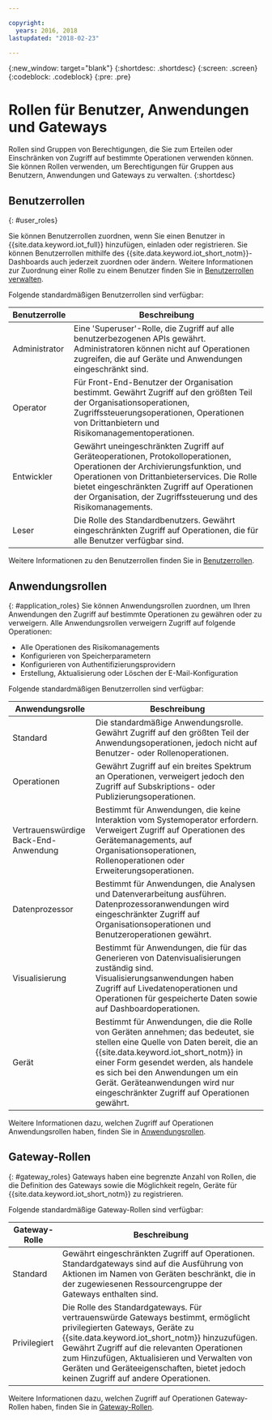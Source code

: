 ```yaml
---

copyright:
  years: 2016, 2018
lastupdated: "2018-02-23"

---
```


{:new_window: target="blank"}
{:shortdesc: .shortdesc}
{:screen: .screen}
{:codeblock: .codeblock}
{:pre: .pre}

# Rollen für Benutzer, Anwendungen und Gateways

Rollen sind Gruppen von Berechtigungen, die Sie zum Erteilen oder Einschränken von Zugriff auf bestimmte Operationen verwenden können. Sie können Rollen verwenden, um Berechtigungen für Gruppen aus Benutzern, Anwendungen und Gateways zu verwalten.
{:shortdesc}

## Benutzerrollen
{: #user_roles}

Sie können Benutzerrollen zuordnen, wenn Sie einen Benutzer in {{site.data.keyword.iot_full}} hinzufügen, einladen oder registrieren. Sie können Benutzerrollen mithilfe des {{site.data.keyword.iot_short_notm}}-Dashboards auch jederzeit zuordnen oder ändern. Weitere Informationen zur Zuordnung einer Rolle zu einem Benutzer finden Sie in [Benutzerrollen verwalten](managing_user_roles.html).

Folgende standardmäßigen Benutzerrollen sind verfügbar:

Benutzerrolle | Beschreibung
------------- | -------------
Administrator | Eine 'Superuser'-Rolle, die Zugriff auf alle benutzerbezogenen APIs gewährt. Administratoren können nicht auf Operationen zugreifen, die auf Geräte und Anwendungen eingeschränkt sind.
Operator | Für Front-End-Benutzer der Organisation bestimmt. Gewährt Zugriff auf den größten Teil der Organisationsoperationen, Zugriffssteuerungsoperationen, Operationen von Drittanbietern und Risikomanagementoperationen.
Entwickler | Gewährt uneingeschränkten Zugriff auf Geräteoperationen, Protokolloperationen, Operationen der Archivierungsfunktion, und Operationen von Drittanbieterservices. Die Rolle bietet eingeschränkten Zugriff auf Operationen der Organisation, der Zugriffssteuerung und des Risikomanagements.
Leser | Die Rolle des Standardbenutzers. Gewährt eingeschränkten Zugriff auf Operationen, die für alle Benutzer verfügbar sind.

Weitere Informationen zu den Benutzerrollen finden Sie in [Benutzerrollen](reference/roles_access.html).

## Anwendungsrollen
{: #application_roles}
Sie können Anwendungsrollen zuordnen, um Ihren Anwendungen den Zugriff auf bestimmte Operationen zu gewähren oder zu verweigern. Alle Anwendungsrollen verweigern Zugriff auf folgende Operationen:

- Alle Operationen des Risikomanagements
- Konfigurieren von Speicherparametern
- Konfigurieren von Authentifizierungsprovidern
- Erstellung, Aktualisierung oder Löschen der E-Mail-Konfiguration

Folgende standardmäßigen Benutzerrollen sind verfügbar:

Anwendungsrolle | Beschreibung
------------- | -------------
Standard | Die standardmäßige Anwendungsrolle. Gewährt Zugriff auf den größten Teil der Anwendungsoperationen, jedoch nicht auf Benutzer- oder Rollenoperationen.   
Operationen | Gewährt Zugriff auf ein breites Spektrum an Operationen, verweigert jedoch den Zugriff auf Subskriptions- oder Publizierungsoperationen.
Vertrauenswürdige Back-End-Anwendung | Bestimmt für Anwendungen, die keine Interaktion vom Systemoperator erfordern. Verweigert Zugriff auf Operationen des Gerätemanagements, auf Organisationsoperationen, Rollenoperationen oder Erweiterungsoperationen.
Datenprozessor | Bestimmt für Anwendungen, die Analysen und Datenverarbeitung ausführen. Datenprozessoranwendungen wird eingeschränkter Zugriff auf Organisationsoperationen und Benutzeroperationen gewährt.
Visualisierung | Bestimmt für Anwendungen, die für das Generieren von Datenvisualisierungen zuständig sind. Visualisierungsanwendungen haben Zugriff auf Livedatenoperationen und Operationen für gespeicherte Daten sowie auf Dashboardoperationen.
Gerät | Bestimmt für Anwendungen, die die Rolle von Geräten annehmen; das bedeutet, sie stellen eine Quelle von Daten bereit, die an {{site.data.keyword.iot_short_notm}} in einer Form gesendet werden, als handele es sich bei den Anwendungen um ein Gerät. Geräteanwendungen wird nur eingeschränkter Zugriff auf Operationen gewährt.

Weitere Informationen dazu, welchen Zugriff auf Operationen Anwendungsrollen haben, finden Sie in [Anwendungsrollen](reference/app_roles_access.html).

## Gateway-Rollen
{: #gateway_roles}
Gateways haben eine begrenzte Anzahl von Rollen, die die Definition des Gateways sowie die Möglichkeit regeln, Geräte für {{site.data.keyword.iot_short_notm}} zu registrieren.

Folgende standardmäßige Gateway-Rollen sind verfügbar:

Gateway-Rolle | Beschreibung
------------- | -------------
Standard | Gewährt eingeschränkten Zugriff auf Operationen. Standardgateways sind auf die Ausführung von Aktionen im Namen von Geräten beschränkt, die in der zugewiesenen Ressourcengruppe der Gateways enthalten sind.
Privilegiert | Die Rolle des Standardgateways. Für vertrauenswürde Gateways bestimmt, ermöglicht privilegierten Gateways, Geräte zu {{site.data.keyword.iot_short_notm}} hinzuzufügen. Gewährt Zugriff auf die relevanten Operationen zum Hinzufügen, Aktualisieren und Verwalten von Geräten und Geräteeigenschaften, bietet jedoch keinen Zugriff auf andere Operationen.  

Weitere Informationen dazu, welchen Zugriff auf Operationen Gateway-Rollen haben, finden Sie in [Gateway-Rollen](reference/gateway_roles_access.html).
